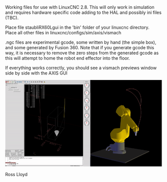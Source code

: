 
Working files for use with LinuxCNC 2.8. This will only work in simulation and requires hardware specific code adding to the HAL and possibly ini files (TBC).

Place file staubliRX60Lgui in the 'bin' folder of your linuxcnc directory.
Place all other files in linuxcnc/configs/sim/axis/vismach

.ngc files are experimental gcode, some written by hand (the simple box), and some generated by Fusion 360. Note that if you generate gcode this way, it is necessary to remove the zero steps from the generated gcode as this will attempt to home the robot end effector into the floor.

If everything works correctly, you should see a vismach previews window side by side with the AXIS GUI

![std_ht](staubli2.gif)

Ross Lloyd
